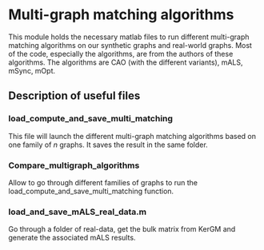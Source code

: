 # Multi-graph matching algorithms

This module holds the necessary matlab files to run different multi-graph matching algorithms on our synthetic graphs and real-world graphs. Most of the code, especially the algorithms, are from the authors of these algorithms. The algorithms are CAO (with the different variants), mALS, mSync, mOpt.

## Description of useful files

### load_compute_and_save_multi_matching

This file will launch the different multi-graph matching algorithms based on one family of _n_ graphs. It saves the result in the same folder.

### Compare_multigraph_algorithms

Allow to go through different families of graphs to run the load_compute_and_save_multi_matching function.

### load_and_save_mALS_real_data.m

Go through a folder of real-data, get the bulk matrix from KerGM and generate the associated mALS results.


